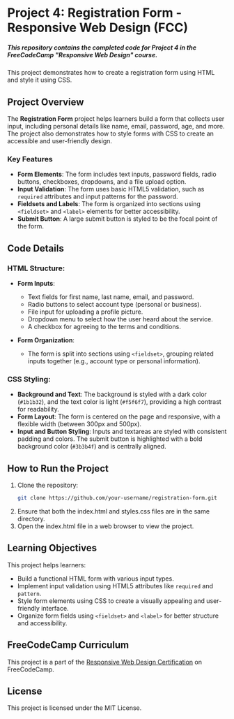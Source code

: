 # Project 4: Registration Form - Responsive Web Design (FCC)

##### This repository contains the completed code for Project 4 in the FreeCodeCamp "Responsive Web Design" course. 

This project demonstrates how to create a registration form using HTML and style it using CSS.

## Project Overview

The **Registration Form** project helps learners build a form that collects user input, including personal details like name, email, password, age, and more. The project also demonstrates how to style forms with CSS to create an accessible and user-friendly design.

### Key Features

- **Form Elements**: The form includes text inputs, password fields, radio buttons, checkboxes, dropdowns, and a file upload option.
- **Input Validation**: The form uses basic HTML5 validation, such as `required` attributes and input patterns for the password.
- **Fieldsets and Labels**: The form is organized into sections using `<fieldset>` and `<label>` elements for better accessibility.
- **Submit Button**: A large submit button is styled to be the focal point of the form.

## Code Details

### HTML Structure:

- **Form Inputs**:
  - Text fields for first name, last name, email, and password.
  - Radio buttons to select account type (personal or business).
  - File input for uploading a profile picture.
  - Dropdown menu to select how the user heard about the service.
  - A checkbox for agreeing to the terms and conditions.
  
- **Form Organization**:
  - The form is split into sections using `<fieldset>`, grouping related inputs together (e.g., account type or personal information).

### CSS Styling:

- **Background and Text**: The background is styled with a dark color (`#1b1b32`), and the text color is light (`#f5f6f7`), providing a high contrast for readability.
- **Form Layout**: The form is centered on the page and responsive, with a flexible width (between 300px and 500px).
- **Input and Button Styling**: Inputs and textareas are styled with consistent padding and colors. The submit button is highlighted with a bold background color (`#3b3b4f`) and is centrally aligned.

## How to Run the Project

1. Clone the repository:
   ```bash
   git clone https://github.com/your-username/registration-form.git
2. Ensure that both the index.html and styles.css files are in the same directory.
3. Open the index.html file in a web browser to view the project.

## Learning Objectives

This project helps learners:
- Build a functional HTML form with various input types.
- Implement input validation using HTML5 attributes like `required` and `pattern`.
- Style form elements using CSS to create a visually appealing and user-friendly interface.
- Organize form fields using `<fieldset>` and `<label>` for better structure and accessibility.

## FreeCodeCamp Curriculum

This project is a part of the [Responsive Web Design Certification](https://www.freecodecamp.org/learn/responsive-web-design/) on FreeCodeCamp.

## License

This project is licensed under the MIT License.

